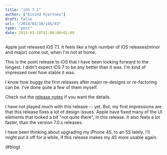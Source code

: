 ```yaml
---
title: "iOS 7.1"
author: ["Eivind Hjertnes"]
draft: false
url: "/2014/03/10/iOS/83"
type: "post"
date: 2014-03-10T01:00:00+01:00
---
```


Apple just released iOS 7.1. It feels like a high number of iOS
releases(minor and major) come out, when I'm not at home.

This is the point release to iOS that I have been looking forward to the
longest. I didn't expect iOS 7 to be any better than it was. I'm kind of
impressed over how stable it was.

I know how buggy the first releases after major re-designs or
re-factoring can be. I've done quite a few of them myself.

Check out the
[release
notes](http://support.apple.com/kb/DL1732?viewlocale=en%5FUS&locale=en%5FUS) if you want the details.

I have not played much with this release -- yet. But, my first
impressions are that this release fixes a lot of design issues. Apple
have fixed many of the UI elements that looked a bit "not quite there",
in this release. It also feels a lot faster, than the version 7.0.x
releases.

I have been thinking about upgrading my iPhone 4S, to an 5S lately. I'll
might put it off for a while, if this release makes my 4S more usable
again.

(#blog)
